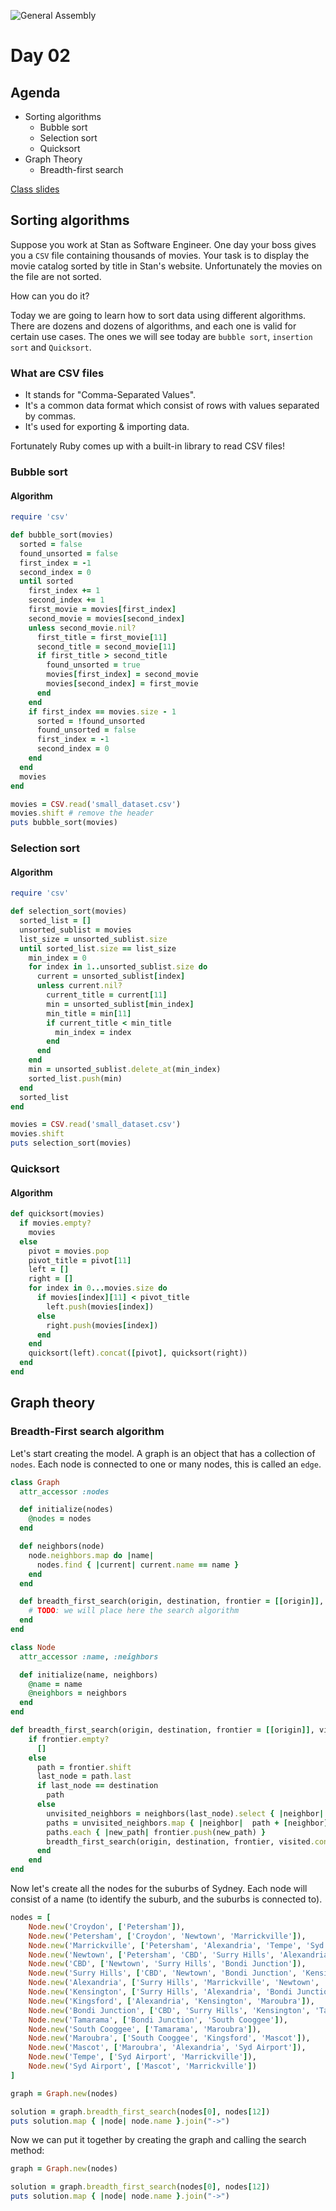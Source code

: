 ![General Assembly](https://github.com/fedelopez/ga-seifx01/blob/master/docs/generalassembly.png)

# Day 02

## Agenda

* Sorting algorithms
    - Bubble sort
    - Selection sort
    - Quicksort
* Graph Theory
    - Breadth-first search
    
[Class slides](https://docs.google.com/presentation/d/1evFiG6lIcDvGDh4GEjiRKWzPYbOs4BE1yTf0rXtXbrc/edit?usp=sharing)

## Sorting algorithms

Suppose you work at Stan as Software Engineer.
One day your boss gives you a `CSV` file containing thousands of movies.
Your task is to display the movie catalog sorted by title in Stan's website. 
Unfortunately the movies on the file are not sorted.

How can you do it? 

Today we are going to learn how to sort data using different algorithms.
There are dozens and dozens of algorithms, and each one is valid for certain use cases.
The ones we will see today are `bubble sort`, `insertion sort` and `Quicksort`. 

### What are CSV files

- It stands for "Comma-Separated Values".
- It's a common data format which consist of rows with values separated by commas. 
- It's used for exporting & importing data.

Fortunately Ruby comes up with a built-in library to read CSV files!

### Bubble sort

#### Algorithm

```ruby
require 'csv'

def bubble_sort(movies)
  sorted = false
  found_unsorted = false
  first_index = -1
  second_index = 0
  until sorted
    first_index += 1
    second_index += 1
    first_movie = movies[first_index]
    second_movie = movies[second_index]
    unless second_movie.nil?
      first_title = first_movie[11]
      second_title = second_movie[11]
      if first_title > second_title
        found_unsorted = true
        movies[first_index] = second_movie
        movies[second_index] = first_movie
      end
    end
    if first_index == movies.size - 1
      sorted = !found_unsorted
      found_unsorted = false
      first_index = -1
      second_index = 0
    end
  end
  movies
end

movies = CSV.read('small_dataset.csv')
movies.shift # remove the header
puts bubble_sort(movies)
```

### Selection sort

#### Algorithm

```ruby
require 'csv'

def selection_sort(movies)
  sorted_list = []
  unsorted_sublist = movies
  list_size = unsorted_sublist.size
  until sorted_list.size == list_size
    min_index = 0
    for index in 1..unsorted_sublist.size do
      current = unsorted_sublist[index]
      unless current.nil?
        current_title = current[11]
        min = unsorted_sublist[min_index]
        min_title = min[11]
        if current_title < min_title
          min_index = index
        end
      end
    end
    min = unsorted_sublist.delete_at(min_index)
    sorted_list.push(min)
  end
  sorted_list
end

movies = CSV.read('small_dataset.csv')
movies.shift
puts selection_sort(movies)
```

### Quicksort

#### Algorithm

```ruby
def quicksort(movies)
  if movies.empty?
    movies
  else
    pivot = movies.pop
    pivot_title = pivot[11]
    left = []
    right = []
    for index in 0...movies.size do
      if movies[index][11] < pivot_title
        left.push(movies[index])
      else
        right.push(movies[index])
      end
    end
    quicksort(left).concat([pivot], quicksort(right))
  end
end
```

## Graph theory

### Breadth-First search algorithm

Let's start creating the model.
A graph is an object that has a collection of `nodes`. Each node is connected to one or many nodes, this
is called an `edge`.

```ruby
class Graph
  attr_accessor :nodes

  def initialize(nodes)
    @nodes = nodes
  end

  def neighbors(node)
    node.neighbors.map do |name|
      nodes.find { |current| current.name == name }
    end
  end

  def breadth_first_search(origin, destination, frontier = [[origin]], visited = [])
    # TODO: we will place here the search algorithm
  end
end

class Node
  attr_accessor :name, :neighbors

  def initialize(name, neighbors)
    @name = name
    @neighbors = neighbors
  end
end
```

```ruby
def breadth_first_search(origin, destination, frontier = [[origin]], visited = [])
    if frontier.empty?
      []
    else
      path = frontier.shift
      last_node = path.last
      if last_node == destination
        path
      else
        unvisited_neighbors = neighbors(last_node).select { |neighbor| !visited.include?(neighbor) }
        paths = unvisited_neighbors.map { |neighbor|  path + [neighbor] }
        paths.each { |new_path| frontier.push(new_path) }
        breadth_first_search(origin, destination, frontier, visited.concat(unvisited_neighbors))
      end
    end
end
```

Now let's create all the nodes for the suburbs of Sydney.
Each node will consist of a name (to identify the suburb, and the suburbs is connected to).

```ruby
nodes = [
    Node.new('Croydon', ['Petersham']),
    Node.new('Petersham', ['Croydon', 'Newtown', 'Marrickville']),
    Node.new('Marrickville', ['Petersham', 'Alexandria', 'Tempe', 'Syd Airport']),
    Node.new('Newtown', ['Petersham', 'CBD', 'Surry Hills', 'Alexandria']),
    Node.new('CBD', ['Newtown', 'Surry Hills', 'Bondi Junction']),
    Node.new('Surry Hills', ['CBD', 'Newtown', 'Bondi Junction', 'Kensington', 'Alexandria']),
    Node.new('Alexandria', ['Surry Hills', 'Marrickville', 'Newtown', 'Kensington', 'Kingsford', 'Mascot']),
    Node.new('Kensington', ['Surry Hills', 'Alexandria', 'Bondi Junction', 'Kingsford']),
    Node.new('Kingsford', ['Alexandria', 'Kensington', 'Maroubra']),
    Node.new('Bondi Junction', ['CBD', 'Surry Hills', 'Kensington', 'Tamarama']),
    Node.new('Tamarama', ['Bondi Junction', 'South Cooggee']),
    Node.new('South Cooggee', ['Tamarama', 'Maroubra']),
    Node.new('Maroubra', ['South Cooggee', 'Kingsford', 'Mascot']),
    Node.new('Mascot', ['Maroubra', 'Alexandria', 'Syd Airport']),
    Node.new('Tempe', ['Syd Airport', 'Marrickville']),
    Node.new('Syd Airport', ['Mascot', 'Marrickville'])
]

graph = Graph.new(nodes)

solution = graph.breadth_first_search(nodes[0], nodes[12])
puts solution.map { |node| node.name }.join("->")
```

Now we can put it together by creating the graph and calling the search method:

```ruby
graph = Graph.new(nodes)

solution = graph.breadth_first_search(nodes[0], nodes[12])
puts solution.map { |node| node.name }.join("->")
```



